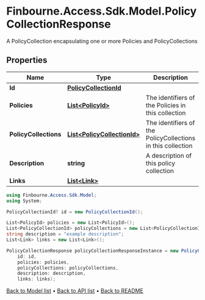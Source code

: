 # Finbourne.Access.Sdk.Model.PolicyCollectionResponse
A PolicyCollection encapsulating one or more Policies and PolicyCollections

## Properties

Name | Type | Description | Notes
------------ | ------------- | ------------- | -------------
**Id** | [**PolicyCollectionId**](PolicyCollectionId.md) |  | [optional] 
**Policies** | [**List&lt;PolicyId&gt;**](PolicyId.md) | The identifiers of the Policies in this collection | [optional] 
**PolicyCollections** | [**List&lt;PolicyCollectionId&gt;**](PolicyCollectionId.md) | The identifiers of the PolicyCollections in this collection | [optional] 
**Description** | **string** | A description of this policy collection | [optional] 
**Links** | [**List&lt;Link&gt;**](Link.md) |  | [optional] 

```csharp
using Finbourne.Access.Sdk.Model;
using System;

PolicyCollectionId? id = new PolicyCollectionId();

List<PolicyId> policies = new List<PolicyId>();
List<PolicyCollectionId> policyCollections = new List<PolicyCollectionId>();
string description = "example description";
List<Link> links = new List<Link>();

PolicyCollectionResponse policyCollectionResponseInstance = new PolicyCollectionResponse(
    id: id,
    policies: policies,
    policyCollections: policyCollections,
    description: description,
    links: links);
```

[Back to Model list](../README.md#documentation-for-models) &#8226; [Back to API list](../README.md#documentation-for-api-endpoints) &#8226; [Back to README](../README.md)

